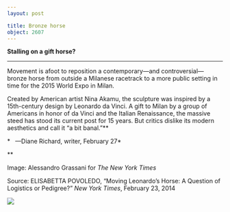 ```yaml
---
layout: post

title: Bronze horse
object: 2607
---
```

**Stalling on a gift horse?**

****

Movement is afoot to reposition a contemporary—and controversial—bronze horse from outside a Milanese racetrack to a more public setting in time for the 2015 World Expo in Milan.

Created by American artist Nina Akamu, the sculpture was inspired by a 15th-century design by Leonardo da Vinci. A gift to Milan by a group of Americans in honor of da Vinci and the Italian Renaissance, the massive steed has stood its current post for 15 years. But critics dislike its modern aesthetics and call it “a bit banal.”**

*   —Diane Richard, writer, February 27*

**

Image: Alessandro Grassani for *The New York Times*

Source: ELISABETTA POVOLEDO, “Moving Leonardo’s Horse: A Question of Logistics or Pedigree?” *New York Times*, February 23, 2014

![]({{siteurl.base}}/images/14-02-27_79.13_DaVinciHorseEDIT-1.jpeg)
